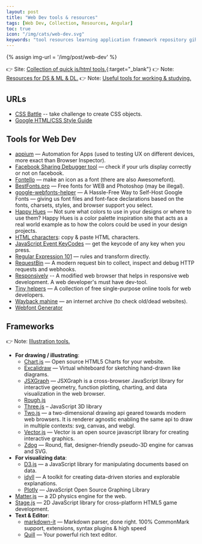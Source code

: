 ```yaml
---
layout: post
title: "Web Dev tools & resources"
tags: [Web Dev, Collection, Resources, Angular]
toc: true
icon: "/img/cats/web-dev.svg"
keywords: "tool resources learning application framework repository gihub package plugins extensions font ligatures useful tools frameworks javascript frameworks library plugins extensions dev tools"
---
```


{% assign img-url = '/img/post/web-dev' %}

👉 Site: [Collection of quick js/html tools.](https://dinhanhthi.github.io/tools/){:target="_blank"}
👉 Note: [Resources for DS & ML & DL.](/data-ml-tools-resources/)
👉 Note: [Useful tools for working & studying.](/good-applications-useful-tools/)

## URLs

- [CSS Battle](https://cssbattle.dev/) -- take challenge to create CSS objects.
- [Google HTML/CSS Style Guide](https://google.github.io/styleguide/htmlcssguide.html)

## Tools for Web Dev

- [appium](http://appium.io/) — Automation for Apps (used to testing UX on different devices, more exact than Browser Inspector).
- [Facebook Sharing Debugger tool](https://developers.facebook.com/tools/debug/) — check if your urls display correctly or not on facebook.
- [Fontello](https://fontello.com/) — make an icon as a font (there are also Awesomefont).
- [BestFonts.pro](https://en.bestfonts.pro/) — Free fonts for WEB and Photoshop (may be illegal).
- [google-webfonts-helper](https://google-webfonts-helper.herokuapp.com/fonts) — A Hassle-Free Way to Self-Host Google Fonts — giving us font files and font-face declarations based on the fonts, charsets, styles, and browser support you select.
- [Happy Hues](https://www.happyhues.co/palettes/17) — Not sure what colors to use in your designs or where to use them? Happy Hues is a color palette inspiration site that acts as a real world example as to how the colors could be used in your design projects.
- [HTML characters](https://www.key-shortcut.com/en/writing-systems/35-symbols/arrows): copy & paste HTML characters.
- [JavaScript Event KeyCodes](https://keycode.info/) — get the keycode of any key when you press.
- [Regular Expression 101](https://regex101.com/) — rules and transform directly.
- [RequestBin](https://requestbin.com/) — A modern request bin to collect, inspect and debug HTTP requests and webhooks.
- [Responsively](https://github.com/responsively-org/responsively-app) -- A modified web browser that helps in responsive web development. A web developer's must have dev-tool.
- [Tiny helpers](https://github.com/stefanjudis/tiny-helpers) — A collection of free single-purpose online tools for web developers.
- [Wayback mahine](https://web.archive.org/) — an internet archive (to check old/dead websites).
- [Webfont Generator](https://www.fontsquirrel.com/tools/webfont-generator)

## Frameworks

👉 Note: [Illustration tools.](/good-applications-useful-tools/#illustration-tools)

- **For drawing / illustrating**:
  - [Chart.js](https://www.chartjs.org/) — Open source HTML5 Charts for your website.
  - [Excalidraw](https://excalidraw.com/) — Virtual whiteboard for sketching hand-drawn like diagrams.
  - [JSXGraph](http://jsxgraph.uni-bayreuth.de/wp/) — JSXGraph is a cross-browser JavaScript library for interactive geometry, function plotting, charting, and data visualization in the web browser.
  - [Rough.js](https://roughjs.com/)
  - [Three.js](https://threejs.org/) – JavaScript 3D library
  - [Two.js](https://two.js.org/) — a two-dimensional drawing api geared towards modern web browsers. It is renderer agnostic enabling the same api to draw in multiple contexts: svg, canvas, and webgl.
  - [Vector.js](https://vectorjs.org/examples/) — Vector is an open source javascript library for creating interactive graphics.
  - [Zdog](https://zzz.dog/) — Round, flat, designer-friendly pseudo-3D engine for canvas and SVG.
- **For visualizing data**:
  - [D3.js](https://d3js.org/) — a JavaScript library for manipulating documents based on data.
  - [idyll](https://idyll-lang.org/) — A toolkit for creating data-driven stories and explorable explanations.
  - [Plotly](https://plotly.com/javascript/) — JavaScript Open Source Graphing Library
- [Matter.js](https://brm.io/matter-js/) — a 2D physics engine for the web.
- [Stage.js](https://piqnt.com/stage.js/) — 2D JavaScript library for cross-platform HTML5 game development.
- **Text & Editor**:
  - [markdown-it](https://github.com/markdown-it/markdown-it) — Markdown parser, done right. 100% CommonMark support, extensions, syntax plugins & high speed
  - [Quill](https://quilljs.com/) — Your powerful rich text editor.